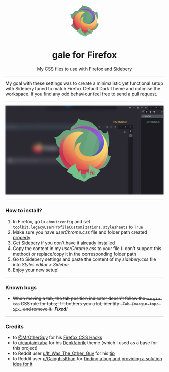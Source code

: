 <p align="center"><img src="image/logo.png" width=100px height=100px></p>
<h1 align="center">gale for Firefox</h1>
<p align="center">My CSS files to use with Firefox and Sidebery</p>
<hr>
<p>My goal with these settings was to create a minimalistic yet functional setup with Sidebery tuned to match Firefox Default Dark Theme and optimise the workspace. If you find any odd behaviour feel free to send a pull request.</p>
<hr>
<p align="center"><img src="image/thumbnail.png"></p>
<hr>
<h3>How to install?</h3>
<ol>
<li> In Firefox, go to <code>about:config</code> and set <code>toolkit.legacyUserProfileCustomizations.stylesheets</code> to <code>True</code></li>
<li> Make sure you have <i>userChrome.css</i> file and folder path created <a href="https://www.userchrome.org/how-create-userchrome-css.html">properly</a></li>
<li> Get <a href="https://addons.mozilla.org/firefox/addon/sidebery">Sidebery</a> if you don't have it already installed</li>
<li> Copy the content in my <i>userChrome.css</i> to your file (I don't support this method) or replace/copy it in the corresponding folder path</li>
<li> Go to Sidebery settings and paste the content of my <i>sidebery.css</i> file into <i>Styles editor > Sidebar</i> </li>
<li> Enjoy your new setup!</li>
</ol>
<hr>
<h3>Known bugs</h3>
<ul>
<li><span style="text-decoration: line-through;">When moving a tab, the tab position indicator doesn't follow the <code>margin-top</code> CSS rule for tabs; if it bothers you a lot, identify <code>.Tab {margin-top: 5px;</code> and remove it.</span><b><i>&nbsp;&nbsp;Fixed!</i></b></li>
</ul>
<hr>
<h3>Credits</h3>
<ul>
<li>to <a href="https://github.com/MrOtherGuy">@MrOtherGuy</a> for his <a href="https://github.com/MrOtherGuy/firefox-csshacks">Firefox CSS Hacks</a></li>
<li>to <a href="https://www.reddit.com/user/captainkaba/">u/captainkaba</a> for his <a href="https://www.reddit.com/r/FirefoxCSS/comments/rqo5z6/some_people_asked_for_the_css_so_here_is_my_setup/">Denkfabrik</a> theme (which I used as a base for this project)</li>
<li>to Reddit user <a href="https://www.reddit.com/user/It_Was_The_Other_Guy/">u/It_Was_The_Other_Guy</a> for his <a href="https://www.reddit.com/r/FirefoxCSS/comments/vzcqzn/comment/ig8a8ba/">tip</a></li>
<li>to Reddit user <a href="https://www.reddit.com/user/GainghisKhan/">u/GainghisKhan</a> for <a href="https://www.reddit.com/r/FirefoxCSS/comments/wcc9fc/comment/j2aoa8r/">finding a bug and providing a solution idea for it</a></li>
</ul>
